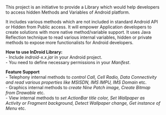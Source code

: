 This project is an initiative to provide a Library which would help developers to access hidden Methods and Variables of Android platform.
<p>
It includes various methods which are not included in standard Android API or Hidden from Public access. It will empower Application developers to create solutions with more native method/variable support. It uses Java Reflection technique to read various internal variables, hidden or private methods to expose more functionalists for Android developers.<br>
<p>
<b>How to use InDroid Library:</b><br>
- Include <i>indroid-x.x.jar</i> in your Android project.<br>
- You need to define necessary permissions in your <i>Manifest</i>.<br>
<p>
<b>Feature Support</b><br>
- Telephony internal methods to <i>control Call, Cell Radio, Data Connectivity and read various properties like MSISDN, IMS IMPU, IMS Domain</i> etc.<br>
- Graphics internal methods to <i>create Nine Patch image, Create Bitmap from Drawable</i> etc.<br>
- View internal methods to <i>set ActionBar title color, Set Wallpaper as Activity or Fragment background, Detect Wallpaper change, Get instance of Menu</i> etc.<br>
